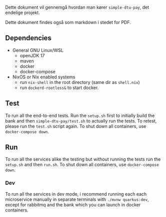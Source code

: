 Dette dokument vil gennemgå hvordan man kører `simple-dtu-pay`, det endelige projekt.

Dette dokument findes også som markdown i stedet for PDF.
## Dependencies

- General GNU Linux/WSL
	- openJDK 17
	- maven
	- docker
	- docker-compose
- NixOS or Nix enabled systems
	- run `nix-shell` in the root directory (same dir as `shell.nix`)
	- run `dockerd-rootless&` to start docker.

## Test

To run all the end-to-end tests. Run the `setup.sh` first to initially build the bank and then `simple-dtu-pay/test.sh` to actually run the tests. To retest, please run the `test.sh` script again. To shut down all containers, use `docker-compose down`.

## Run

To run all the services alike the testing but without running the tests run the `setup.sh` and then `run.sh`. To shut down all containers, use `docker-compose down`.

### Dev

To run all the services in dev mode, i recommend running each each microservice manually in separate terminals with `./mvnw quarkus:dev`, except for rabbitmq and the bank which you can launch in docker containers.

